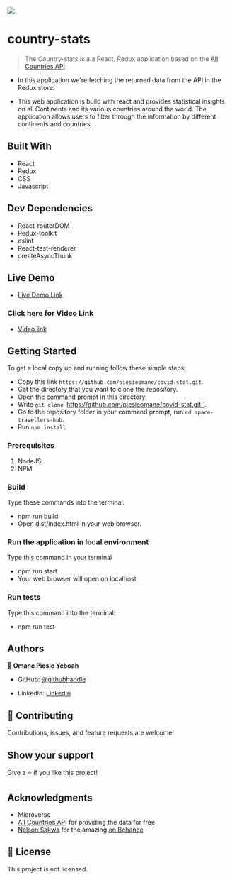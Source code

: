 ![](https://img.shields.io/badge/Microverse-blueviolet)

# country-stats

> The Country-stats is a a React, Redux application based on the [All Countries API](https://restcountries.com/v3.1/all).

- In this application we're fetching the returned data from the API in the Redux store.

- This web application is build with react and provides statistical insights on all Continents and its various countries around the world.
  The application allows users to filter through the information by different continents and countries..

## Built With

- React
- Redux
- CSS
- Javascript

## Dev Dependencies

- React-routerDOM
- Redux-toolkit
- eslint
- React-test-renderer
- createAsyncThunk

## Live Demo

- [Live Demo Link](https://63077d42683d8603489e104a--delicate-tulumba-2330ac.netlify.app/)

### Click here for Video Link

- [Video link](https://www.loom.com/share/667175bde7694)

## Getting Started

To get a local copy up and running follow these simple steps:

- Copy this link `https://github.com/piesieomane/covid-stat.git`.
- Get the directory that you want to clone the repository.
- Open the command prompt in this directory.
- Write `git clone `https://github.com/piesieomane/covid-stat.git``.
- Go to the repository folder in your command prompt, run `cd space-travellers-hub`.
- Run `npm install`

### Prerequisites

1. NodeJS
2. NPM

### Build

Type these commands into the terminal:

- npm run build
- Open dist/index.html in your web browser.

### Run the application in local environment

Type this command in your terminal

- npm run start
- Your web browser will open on localhost

### Run tests

Type this command into the terminal:

- npm run test

## Authors

👤 **Omane Piesie Yeboah**

- GitHub: [@githubhandle](https://github.com/piesieomane)

- LinkedIn: [LinkedIn](https://www.linkedin.com/in/piesieomane)

## 🤝 Contributing

Contributions, issues, and feature requests are welcome!

## Show your support

Give a ⭐️ if you like this project!

## Acknowledgments

- Microverse
- [All Countries API](https://restcountries.com/v3.1/all) for providing the data for free
- [ Nelson Sakwa](https://www.behance.net/sakwadesignstudio) for the amazing [on Behance](<https://www.behance.net/gallery/31579789/Ballhead-App-(Free-PSDs)>)

## 📝 License

This project is not licensed.
